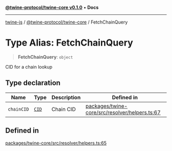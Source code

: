 [**@twine-protocol/twine-core v0.1.0**](../index.md) • **Docs**

***

[twine-js](../../../index.md) / [@twine-protocol/twine-core](../index.md) / FetchChainQuery

# Type Alias: FetchChainQuery

> **FetchChainQuery**: `object`

CID for a chain lookup

## Type declaration

| Name | Type | Description | Defined in |
| ------ | ------ | ------ | ------ |
| `chainCID` | [`CID`](../classes/CID.md) | Chain CID | [packages/twine-core/src/resolver/helpers.ts:67](https://github.com/twine-protocol/twine-js/blob/3800995f9c83f4f5711bcf3062ea754a1e4448ce/packages/twine-core/src/resolver/helpers.ts#L67) |

## Defined in

[packages/twine-core/src/resolver/helpers.ts:65](https://github.com/twine-protocol/twine-js/blob/3800995f9c83f4f5711bcf3062ea754a1e4448ce/packages/twine-core/src/resolver/helpers.ts#L65)
